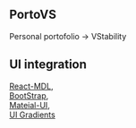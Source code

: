 ## PortoVS

Personal portofolio -> VStability

## UI integration

[React-MDL](https://tleunen.github.io/react-mdl/),    
[BootStrap](https://react-bootstrap.github.io/),    
[Mateial-UI](https://material-ui.com/),    
[UI Gradients](https://uigradients.com/)